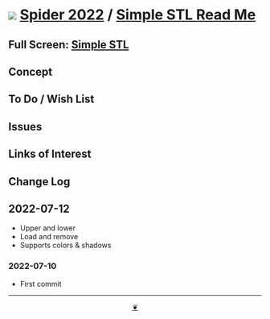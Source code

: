 # [![](https://pushme-pullyou.github.io/tootoo-2022/assets/icons/mark-github.svg )](https://github.com/ladybug-tools/spider-2022/ "Source code on GitHub" ) [Spider 2022]( https://ladybug-tools.github.io/spider-2022/ "Home page" ) / [Simple STL Read Me]( https://ladybug-tools.github.io/spider-2022/#cookbook/simple-stl/README.md)


<!--@@@
<div class=iframe-resize ><iframe src=https://ladybug.tools/spider-2022/cookbook/simple-stl/ height=100% width=100% ></iframe></div>
_Simple STL in a resizable window. One finger to rotate. Two to zoom._
@@@-->

## Full Screen: [Simple STL]( https://ladybug.tools/spider-2022/cookbook/simple-stl/ )


## Concept


## To Do / Wish List


## Issues


## Links of Interest


## Change Log

## 2022-07-12

* Upper and lower
* Load and remove
* Supports colors & shadows


### 2022-07-10

* First commit


***

<center title="Hello! Click me to go up to the top" ><a class=aDingbat href=javascript:window.scrollTo(0,0);> ❦ </a></center>
